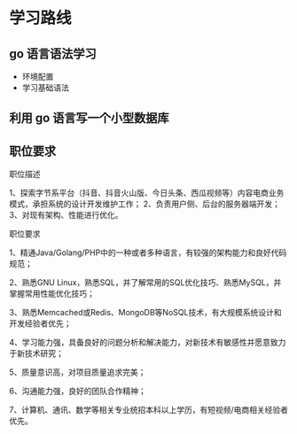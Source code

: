 # 学习路线

## go 语言语法学习

- 环境配置
- 学习基础语法

## 利用 go 语言写一个小型数据库





## 职位要求

职位描述

1、探索字节系平台（抖音、抖音火山版、今日头条、西瓜视频等）内容电商业务模式，承担系统的设计开发维护工作； 2、负责用户侧、后台的服务器端开发； 3、对现有架构、性能进行优化。

职位要求

1、精通Java/Golang/PHP中的一种或者多种语言，有较强的架构能力和良好代码规范； 

2、熟悉GNU Linux，熟悉SQL，并了解常用的SQL优化技巧、熟悉MySQL，并掌握常用性能优化技巧； 

3、熟悉Memcached或Redis、MongoDB等NoSQL技术，有大规模系统设计和开发经验者优先； 

4、学习能力强，具备良好的问题分析和解决能力，对新技术有敏感性并愿意致力于新技术研究； 

5、质量意识高，对项目质量追求完美； 

6、沟通能力强，良好的团队合作精神； 

7、计算机、通讯、数学等相关专业统招本科以上学历，有短视频/电商相关经验者优先。
